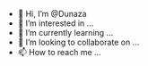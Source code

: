 - 👋 Hi, I’m @Dunaza
- 👀 I’m interested in ...
- 🌱 I’m currently learning ...
- 💞️ I’m looking to collaborate on ...
- 📫 How to reach me ...

<!---
Dunaza/Dunaza is a ✨ special ✨ repository because its `README.md` (this file) appears on your GitHub profile.
You can click the Preview link to take a look at your changes.
--->
